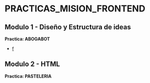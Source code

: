 # PRACTICAS_MISION_FRONTEND

## **Modulo 1 - Diseño y Estructura de ideas**

**Practica: ABOGABOT**
- [f](./Practica1-Abogabot/README.md)


## **Modulo 2 - HTML**

**Practica: PASTELERIA**

